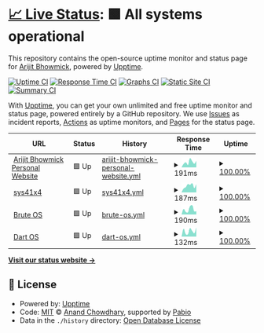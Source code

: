 # [📈 Live Status](https://status.arijit-bhowmick.me): <!--live status--> **🟩 All systems operational**

This repository contains the open-source uptime monitor and status page for [Arijit Bhowmick](https://sys41x4.github.io), powered by [Upptime](https://github.com/upptime/upptime).

[![Uptime CI](https://github.com/sys41x4/upptime-tracker/workflows/Uptime%20CI/badge.svg)](https://github.com/sys41x4/upptime-tracker/actions?query=workflow%3A%22Uptime+CI%22)
[![Response Time CI](https://github.com/sys41x4/upptime-tracker/workflows/Response%20Time%20CI/badge.svg)](https://github.com/sys41x4/upptime-tracker/actions?query=workflow%3A%22Response+Time+CI%22)
[![Graphs CI](https://github.com/sys41x4/upptime-tracker/workflows/Graphs%20CI/badge.svg)](https://github.com/sys41x4/upptime-tracker/actions?query=workflow%3A%22Graphs+CI%22)
[![Static Site CI](https://github.com/sys41x4/upptime-tracker/workflows/Static%20Site%20CI/badge.svg)](https://github.com/sys41x4/upptime-tracker/actions?query=workflow%3A%22Static+Site+CI%22)
[![Summary CI](https://github.com/sys41x4/upptime-tracker/workflows/Summary%20CI/badge.svg)](https://github.com/sys41x4/upptime-tracker/actions?query=workflow%3A%22Summary+CI%22)

With [Upptime](https://upptime.js.org), you can get your own unlimited and free uptime monitor and status page, powered entirely by a GitHub repository. We use [Issues](https://github.com/sys41x4/upptime-tracker/issues) as incident reports, [Actions](https://github.com/sys41x4/upptime-tracker/actions) as uptime monitors, and [Pages](https://status.arijit-bhowmick.me) for the status page.

<!--start: status pages-->
<!-- This summary is generated by Upptime (https://github.com/upptime/upptime) -->
<!-- Do not edit this manually, your changes will be overwritten -->
<!-- prettier-ignore -->
| URL | Status | History | Response Time | Uptime |
| --- | ------ | ------- | ------------- | ------ |
| <img alt="" src="https://icons.duckduckgo.com/ip3/arijit-bhowmick.github.io.ico" height="13"> [Arijit Bhowmick Personal Website](https://arijit-bhowmick.github.io) | 🟩 Up | [arijit-bhowmick-personal-website.yml](https://github.com/Arijit-Bhowmick/uptime/commits/HEAD/history/arijit-bhowmick-personal-website.yml) | <details><summary><img alt="Response time graph" src="./graphs/arijit-bhowmick-personal-website/response-time-week.png" height="20"> 191ms</summary><br><a href="https://sys41x4.github.io/upptime-tracker/history/arijit-bhowmick-personal-website"><img alt="Response time 228" src="https://img.shields.io/endpoint?url=https%3A%2F%2Fraw.githubusercontent.com%2FArijit-Bhowmick%2Fuptime%2FHEAD%2Fapi%2Farijit-bhowmick-personal-website%2Fresponse-time.json"></a><br><a href="https://sys41x4.github.io/upptime-tracker/history/arijit-bhowmick-personal-website"><img alt="24-hour response time 186" src="https://img.shields.io/endpoint?url=https%3A%2F%2Fraw.githubusercontent.com%2FArijit-Bhowmick%2Fuptime%2FHEAD%2Fapi%2Farijit-bhowmick-personal-website%2Fresponse-time-day.json"></a><br><a href="https://sys41x4.github.io/upptime-tracker/history/arijit-bhowmick-personal-website"><img alt="7-day response time 191" src="https://img.shields.io/endpoint?url=https%3A%2F%2Fraw.githubusercontent.com%2FArijit-Bhowmick%2Fuptime%2FHEAD%2Fapi%2Farijit-bhowmick-personal-website%2Fresponse-time-week.json"></a><br><a href="https://sys41x4.github.io/upptime-tracker/history/arijit-bhowmick-personal-website"><img alt="30-day response time 228" src="https://img.shields.io/endpoint?url=https%3A%2F%2Fraw.githubusercontent.com%2FArijit-Bhowmick%2Fuptime%2FHEAD%2Fapi%2Farijit-bhowmick-personal-website%2Fresponse-time-month.json"></a><br><a href="https://sys41x4.github.io/upptime-tracker/history/arijit-bhowmick-personal-website"><img alt="1-year response time 228" src="https://img.shields.io/endpoint?url=https%3A%2F%2Fraw.githubusercontent.com%2FArijit-Bhowmick%2Fuptime%2FHEAD%2Fapi%2Farijit-bhowmick-personal-website%2Fresponse-time-year.json"></a></details> | <details><summary><a href="https://sys41x4.github.io/upptime-tracker/history/arijit-bhowmick-personal-website">100.00%</a></summary><a href="https://sys41x4.github.io/upptime-tracker/history/arijit-bhowmick-personal-website"><img alt="All-time uptime 100.00%" src="https://img.shields.io/endpoint?url=https%3A%2F%2Fraw.githubusercontent.com%2FArijit-Bhowmick%2Fuptime%2FHEAD%2Fapi%2Farijit-bhowmick-personal-website%2Fuptime.json"></a><br><a href="https://sys41x4.github.io/upptime-tracker/history/arijit-bhowmick-personal-website"><img alt="24-hour uptime 100.00%" src="https://img.shields.io/endpoint?url=https%3A%2F%2Fraw.githubusercontent.com%2FArijit-Bhowmick%2Fuptime%2FHEAD%2Fapi%2Farijit-bhowmick-personal-website%2Fuptime-day.json"></a><br><a href="https://sys41x4.github.io/upptime-tracker/history/arijit-bhowmick-personal-website"><img alt="7-day uptime 100.00%" src="https://img.shields.io/endpoint?url=https%3A%2F%2Fraw.githubusercontent.com%2FArijit-Bhowmick%2Fuptime%2FHEAD%2Fapi%2Farijit-bhowmick-personal-website%2Fuptime-week.json"></a><br><a href="https://sys41x4.github.io/upptime-tracker/history/arijit-bhowmick-personal-website"><img alt="30-day uptime 100.00%" src="https://img.shields.io/endpoint?url=https%3A%2F%2Fraw.githubusercontent.com%2FArijit-Bhowmick%2Fuptime%2FHEAD%2Fapi%2Farijit-bhowmick-personal-website%2Fuptime-month.json"></a><br><a href="https://sys41x4.github.io/upptime-tracker/history/arijit-bhowmick-personal-website"><img alt="1-year uptime 100.00%" src="https://img.shields.io/endpoint?url=https%3A%2F%2Fraw.githubusercontent.com%2FArijit-Bhowmick%2Fuptime%2FHEAD%2Fapi%2Farijit-bhowmick-personal-website%2Fuptime-year.json"></a></details>
| <img alt="" src="https://icons.duckduckgo.com/ip3/sys41x4.github.io.ico" height="13"> [sys41x4](https://sys41x4.github.io) | 🟩 Up | [sys41x4.yml](https://github.com/Arijit-Bhowmick/uptime/commits/HEAD/history/sys41x4.yml) | <details><summary><img alt="Response time graph" src="./graphs/sys41x4/response-time-week.png" height="20"> 187ms</summary><br><a href="https://sys41x4.github.io/upptime-tracker/history/sys41x4"><img alt="Response time 168" src="https://img.shields.io/endpoint?url=https%3A%2F%2Fraw.githubusercontent.com%2FArijit-Bhowmick%2Fuptime%2FHEAD%2Fapi%2Fsys41x4%2Fresponse-time.json"></a><br><a href="https://sys41x4.github.io/upptime-tracker/history/sys41x4"><img alt="24-hour response time 289" src="https://img.shields.io/endpoint?url=https%3A%2F%2Fraw.githubusercontent.com%2FArijit-Bhowmick%2Fuptime%2FHEAD%2Fapi%2Fsys41x4%2Fresponse-time-day.json"></a><br><a href="https://sys41x4.github.io/upptime-tracker/history/sys41x4"><img alt="7-day response time 187" src="https://img.shields.io/endpoint?url=https%3A%2F%2Fraw.githubusercontent.com%2FArijit-Bhowmick%2Fuptime%2FHEAD%2Fapi%2Fsys41x4%2Fresponse-time-week.json"></a><br><a href="https://sys41x4.github.io/upptime-tracker/history/sys41x4"><img alt="30-day response time 168" src="https://img.shields.io/endpoint?url=https%3A%2F%2Fraw.githubusercontent.com%2FArijit-Bhowmick%2Fuptime%2FHEAD%2Fapi%2Fsys41x4%2Fresponse-time-month.json"></a><br><a href="https://sys41x4.github.io/upptime-tracker/history/sys41x4"><img alt="1-year response time 168" src="https://img.shields.io/endpoint?url=https%3A%2F%2Fraw.githubusercontent.com%2FArijit-Bhowmick%2Fuptime%2FHEAD%2Fapi%2Fsys41x4%2Fresponse-time-year.json"></a></details> | <details><summary><a href="https://sys41x4.github.io/upptime-tracker/history/sys41x4">100.00%</a></summary><a href="https://sys41x4.github.io/upptime-tracker/history/sys41x4"><img alt="All-time uptime 100.00%" src="https://img.shields.io/endpoint?url=https%3A%2F%2Fraw.githubusercontent.com%2FArijit-Bhowmick%2Fuptime%2FHEAD%2Fapi%2Fsys41x4%2Fuptime.json"></a><br><a href="https://sys41x4.github.io/upptime-tracker/history/sys41x4"><img alt="24-hour uptime 100.00%" src="https://img.shields.io/endpoint?url=https%3A%2F%2Fraw.githubusercontent.com%2FArijit-Bhowmick%2Fuptime%2FHEAD%2Fapi%2Fsys41x4%2Fuptime-day.json"></a><br><a href="https://sys41x4.github.io/upptime-tracker/history/sys41x4"><img alt="7-day uptime 100.00%" src="https://img.shields.io/endpoint?url=https%3A%2F%2Fraw.githubusercontent.com%2FArijit-Bhowmick%2Fuptime%2FHEAD%2Fapi%2Fsys41x4%2Fuptime-week.json"></a><br><a href="https://sys41x4.github.io/upptime-tracker/history/sys41x4"><img alt="30-day uptime 100.00%" src="https://img.shields.io/endpoint?url=https%3A%2F%2Fraw.githubusercontent.com%2FArijit-Bhowmick%2Fuptime%2FHEAD%2Fapi%2Fsys41x4%2Fuptime-month.json"></a><br><a href="https://sys41x4.github.io/upptime-tracker/history/sys41x4"><img alt="1-year uptime 100.00%" src="https://img.shields.io/endpoint?url=https%3A%2F%2Fraw.githubusercontent.com%2FArijit-Bhowmick%2Fuptime%2FHEAD%2Fapi%2Fsys41x4%2Fuptime-year.json"></a></details>
| <img alt="" src="https://icons.duckduckgo.com/ip3/brute-os.github.io.ico" height="13"> [Brute OS](https://brute-os.github.io) | 🟩 Up | [brute-os.yml](https://github.com/Arijit-Bhowmick/uptime/commits/HEAD/history/brute-os.yml) | <details><summary><img alt="Response time graph" src="./graphs/brute-os/response-time-week.png" height="20"> 190ms</summary><br><a href="https://sys41x4.github.io/upptime-tracker/history/brute-os"><img alt="Response time 177" src="https://img.shields.io/endpoint?url=https%3A%2F%2Fraw.githubusercontent.com%2FArijit-Bhowmick%2Fuptime%2FHEAD%2Fapi%2Fbrute-os%2Fresponse-time.json"></a><br><a href="https://sys41x4.github.io/upptime-tracker/history/brute-os"><img alt="24-hour response time 146" src="https://img.shields.io/endpoint?url=https%3A%2F%2Fraw.githubusercontent.com%2FArijit-Bhowmick%2Fuptime%2FHEAD%2Fapi%2Fbrute-os%2Fresponse-time-day.json"></a><br><a href="https://sys41x4.github.io/upptime-tracker/history/brute-os"><img alt="7-day response time 190" src="https://img.shields.io/endpoint?url=https%3A%2F%2Fraw.githubusercontent.com%2FArijit-Bhowmick%2Fuptime%2FHEAD%2Fapi%2Fbrute-os%2Fresponse-time-week.json"></a><br><a href="https://sys41x4.github.io/upptime-tracker/history/brute-os"><img alt="30-day response time 177" src="https://img.shields.io/endpoint?url=https%3A%2F%2Fraw.githubusercontent.com%2FArijit-Bhowmick%2Fuptime%2FHEAD%2Fapi%2Fbrute-os%2Fresponse-time-month.json"></a><br><a href="https://sys41x4.github.io/upptime-tracker/history/brute-os"><img alt="1-year response time 177" src="https://img.shields.io/endpoint?url=https%3A%2F%2Fraw.githubusercontent.com%2FArijit-Bhowmick%2Fuptime%2FHEAD%2Fapi%2Fbrute-os%2Fresponse-time-year.json"></a></details> | <details><summary><a href="https://sys41x4.github.io/upptime-tracker/history/brute-os">100.00%</a></summary><a href="https://sys41x4.github.io/upptime-tracker/history/brute-os"><img alt="All-time uptime 100.00%" src="https://img.shields.io/endpoint?url=https%3A%2F%2Fraw.githubusercontent.com%2FArijit-Bhowmick%2Fuptime%2FHEAD%2Fapi%2Fbrute-os%2Fuptime.json"></a><br><a href="https://sys41x4.github.io/upptime-tracker/history/brute-os"><img alt="24-hour uptime 100.00%" src="https://img.shields.io/endpoint?url=https%3A%2F%2Fraw.githubusercontent.com%2FArijit-Bhowmick%2Fuptime%2FHEAD%2Fapi%2Fbrute-os%2Fuptime-day.json"></a><br><a href="https://sys41x4.github.io/upptime-tracker/history/brute-os"><img alt="7-day uptime 100.00%" src="https://img.shields.io/endpoint?url=https%3A%2F%2Fraw.githubusercontent.com%2FArijit-Bhowmick%2Fuptime%2FHEAD%2Fapi%2Fbrute-os%2Fuptime-week.json"></a><br><a href="https://sys41x4.github.io/upptime-tracker/history/brute-os"><img alt="30-day uptime 100.00%" src="https://img.shields.io/endpoint?url=https%3A%2F%2Fraw.githubusercontent.com%2FArijit-Bhowmick%2Fuptime%2FHEAD%2Fapi%2Fbrute-os%2Fuptime-month.json"></a><br><a href="https://sys41x4.github.io/upptime-tracker/history/brute-os"><img alt="1-year uptime 100.00%" src="https://img.shields.io/endpoint?url=https%3A%2F%2Fraw.githubusercontent.com%2FArijit-Bhowmick%2Fuptime%2FHEAD%2Fapi%2Fbrute-os%2Fuptime-year.json"></a></details>
| <img alt="" src="https://icons.duckduckgo.com/ip3/dart-os.github.io.ico" height="13"> [Dart OS](https://dart-os.github.io) | 🟩 Up | [dart-os.yml](https://github.com/Arijit-Bhowmick/uptime/commits/HEAD/history/dart-os.yml) | <details><summary><img alt="Response time graph" src="./graphs/dart-os/response-time-week.png" height="20"> 132ms</summary><br><a href="https://sys41x4.github.io/upptime-tracker/history/dart-os"><img alt="Response time 164" src="https://img.shields.io/endpoint?url=https%3A%2F%2Fraw.githubusercontent.com%2FArijit-Bhowmick%2Fuptime%2FHEAD%2Fapi%2Fdart-os%2Fresponse-time.json"></a><br><a href="https://sys41x4.github.io/upptime-tracker/history/dart-os"><img alt="24-hour response time 114" src="https://img.shields.io/endpoint?url=https%3A%2F%2Fraw.githubusercontent.com%2FArijit-Bhowmick%2Fuptime%2FHEAD%2Fapi%2Fdart-os%2Fresponse-time-day.json"></a><br><a href="https://sys41x4.github.io/upptime-tracker/history/dart-os"><img alt="7-day response time 132" src="https://img.shields.io/endpoint?url=https%3A%2F%2Fraw.githubusercontent.com%2FArijit-Bhowmick%2Fuptime%2FHEAD%2Fapi%2Fdart-os%2Fresponse-time-week.json"></a><br><a href="https://sys41x4.github.io/upptime-tracker/history/dart-os"><img alt="30-day response time 164" src="https://img.shields.io/endpoint?url=https%3A%2F%2Fraw.githubusercontent.com%2FArijit-Bhowmick%2Fuptime%2FHEAD%2Fapi%2Fdart-os%2Fresponse-time-month.json"></a><br><a href="https://sys41x4.github.io/upptime-tracker/history/dart-os"><img alt="1-year response time 164" src="https://img.shields.io/endpoint?url=https%3A%2F%2Fraw.githubusercontent.com%2FArijit-Bhowmick%2Fuptime%2FHEAD%2Fapi%2Fdart-os%2Fresponse-time-year.json"></a></details> | <details><summary><a href="https://sys41x4.github.io/upptime-tracker/history/dart-os">100.00%</a></summary><a href="https://sys41x4.github.io/upptime-tracker/history/dart-os"><img alt="All-time uptime 100.00%" src="https://img.shields.io/endpoint?url=https%3A%2F%2Fraw.githubusercontent.com%2FArijit-Bhowmick%2Fuptime%2FHEAD%2Fapi%2Fdart-os%2Fuptime.json"></a><br><a href="https://sys41x4.github.io/upptime-tracker/history/dart-os"><img alt="24-hour uptime 100.00%" src="https://img.shields.io/endpoint?url=https%3A%2F%2Fraw.githubusercontent.com%2FArijit-Bhowmick%2Fuptime%2FHEAD%2Fapi%2Fdart-os%2Fuptime-day.json"></a><br><a href="https://sys41x4.github.io/upptime-tracker/history/dart-os"><img alt="7-day uptime 100.00%" src="https://img.shields.io/endpoint?url=https%3A%2F%2Fraw.githubusercontent.com%2FArijit-Bhowmick%2Fuptime%2FHEAD%2Fapi%2Fdart-os%2Fuptime-week.json"></a><br><a href="https://sys41x4.github.io/upptime-tracker/history/dart-os"><img alt="30-day uptime 100.00%" src="https://img.shields.io/endpoint?url=https%3A%2F%2Fraw.githubusercontent.com%2FArijit-Bhowmick%2Fuptime%2FHEAD%2Fapi%2Fdart-os%2Fuptime-month.json"></a><br><a href="https://sys41x4.github.io/upptime-tracker/history/dart-os"><img alt="1-year uptime 100.00%" src="https://img.shields.io/endpoint?url=https%3A%2F%2Fraw.githubusercontent.com%2FArijit-Bhowmick%2Fuptime%2FHEAD%2Fapi%2Fdart-os%2Fuptime-year.json"></a></details>

<!--end: status pages-->

[**Visit our status website →**](https://status.arijit-bhowmick.me)

## 📄 License

- Powered by: [Upptime](https://github.com/upptime/upptime)
- Code: [MIT](./LICENSE) © [Anand Chowdhary](https://anandchowdhary.com), supported by [Pabio](https://pabio.com)
- Data in the `./history` directory: [Open Database License](https://opendatacommons.org/licenses/odbl/1-0/)
